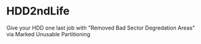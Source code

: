 # HDD2ndLife
Give your HDD one last job with "Removed Bad Sector Degredation Areas" via Marked Unusable Partitioning
